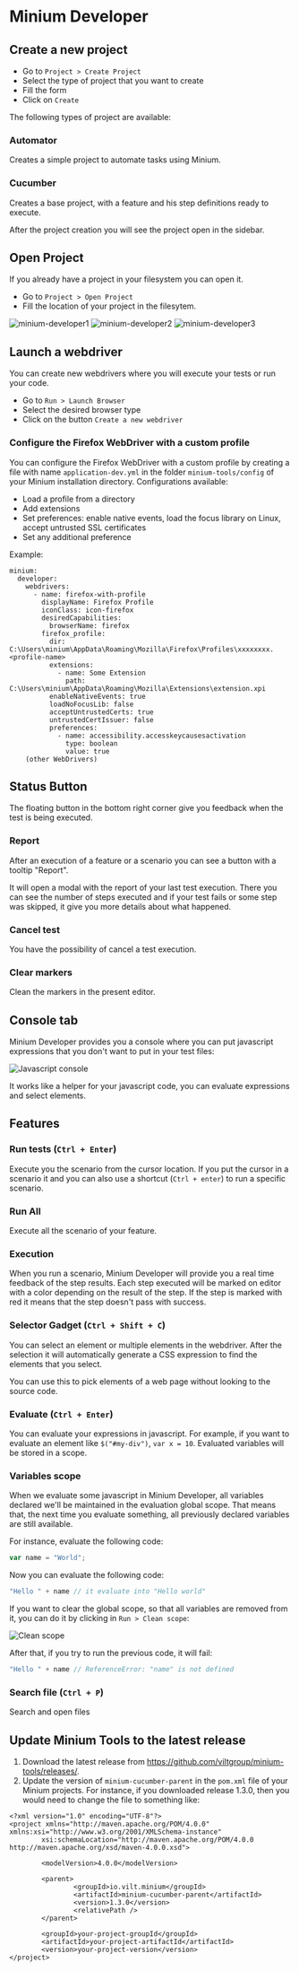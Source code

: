 # Minium Developer

## Create a new project

* Go to `Project > Create Project`
* Select the type of project that you want to create
* Fill the form
* Click on `Create`

The following types of project are available:

### Automator

Creates a simple project to automate tasks using Minium.

### Cucumber

Creates a base project, with a feature and his step definitions ready to
execute.

After the project creation you will see the project open in the sidebar.

## Open Project

If you already have a project in your filesystem you can open it.

* Go to `Project > Open Project`
* Fill the location of your project in the filesytem.

![minium-developer1](img/minium-dev-cucumber.png "Minium developer")
![minium-developer2](img/minium-dev-exec.png "Minium developer")
![minium-developer3](img/minium-dev-js.png "Minium developer")

## Launch a webdriver

You can create new webdrivers where you will execute your tests or run your
code.

* Go to `Run > Launch Browser`
* Select the desired browser type
* Click on the button `Create a new webdriver`

### Configure the Firefox WebDriver with a custom profile

You can configure the Firefox WebDriver with a custom profile by creating a file with name `application-dev.yml` in the folder `minium-tools/config` of your Minium installation directory. Configurations available:
* Load a profile from a directory
* Add extensions
* Set preferences: enable native events, load the focus library on Linux, accept untrusted SSL certificates
* Set any additional preference

Example:
```
minium:
  developer:
    webdrivers:
      - name: firefox-with-profile
        displayName: Firefox Profile
        iconClass: icon-firefox
        desiredCapabilities:
          browserName: firefox
        firefox_profile:
          dir: C:\Users\minium\AppData\Roaming\Mozilla\Firefox\Profiles\xxxxxxxx.<profile-name>
          extensions:
            - name: Some Extension
              path: C:\Users\minium\AppData\Roaming\Mozilla\Extensions\extension.xpi
          enableNativeEvents: true
          loadNoFocusLib: false
          acceptUntrustedCerts: true
          untrustedCertIssuer: false
          preferences:
            - name: accessibility.accesskeycausesactivation
              type: boolean
              value: true
    (other WebDrivers)
```

## Status Button

The floating button in the bottom right corner give you feedback when the test
is being executed.

### Report

After an execution of a feature or a scenario you can see a button with a
tooltip "Report".

It will open a modal with the report of your last test execution. There you can
see the number of steps executed and if your test fails or some step was
skipped, it give you more details about what happened.

### Cancel test

You have the possibility of cancel a test execution.

### Clear markers

Clean the markers in the present editor.

## Console tab

Minium Developer provides you a console where you can put javascript expressions
that you don't want to put in your test files:

![Javascript console](img/js-console.png)

 It works like a helper for your
javascript code, you can evaluate expressions and select elements.

## Features

### Run tests (`Ctrl + Enter`)

Execute you the scenario from the cursor location. If you put the cursor in a
scenario it and you can also use a shortcut (`Ctrl + enter`) to run a specific
scenario.

### Run All

Execute all the scenario of your feature.

### Execution

When you run a scenario, Minium Developer will provide you a real time feedback
of the step results. Each step executed will be marked on editor with a color
depending on the result of the step. If the step is marked with red it means
that the step doesn't pass with success.

### Selector Gadget (`Ctrl + Shift + C`)

You can select an element or multiple elements in the webdriver. After the
selection it will automatically generate a CSS expression to find the elements
that you select.

You can use this to pick elements of a web page without looking to the source
code.

### Evaluate (`Ctrl + Enter`)

You can evaluate your expressions in javascript. For example, if you want to
evaluate an element like `$("#my-div")`, `var x = 10`. Evaluated variables will
be stored in a scope.

### Variables scope

When we evaluate some javascript in Minium Developer, all variables declared
we'll be maintained in the evaluation global scope. That means that, the next
time you evaluate something, all previously declared variables are still
available.

For instance, evaluate the following code:

```javascript
var name = "World";
```

Now you can evaluate the following code:

```javascript
"Hello " + name // it evaluate into "Hello world"
```

If you want to clear the global scope, so that all variables are removed from
it, you can do it by clicking in `Run > Clean scope`:

![Clean scope](img/clean-scope.png)

After that, if you try to run the previous code, it will fail:

```javascript
"Hello " + name // ReferenceError: "name" is not defined
```

### Search file (`Ctrl + P`)

Search and open files

## Update Minium Tools to the latest release

1. Download the latest release from <https://github.com/viltgroup/minium-tools/releases/>.
2. Update the version of `minium-cucumber-parent` in the `pom.xml` file of your Minium projects. For instance, if you downloaded release 1.3.0, then you would need to change the file to something like:
```
<?xml version="1.0" encoding="UTF-8"?>
<project xmlns="http://maven.apache.org/POM/4.0.0" xmlns:xsi="http://www.w3.org/2001/XMLSchema-instance"
        xsi:schemaLocation="http://maven.apache.org/POM/4.0.0 http://maven.apache.org/xsd/maven-4.0.0.xsd">

        <modelVersion>4.0.0</modelVersion>

        <parent>
                <groupId>io.vilt.minium</groupId>
                <artifactId>minium-cucumber-parent</artifactId>
                <version>1.3.0</version>
                <relativePath />
        </parent>

        <groupId>your-project-groupId</groupId>
        <artifactId>your-project-artifactId</artifactId>
        <version>your-project-version</version>
</project>
```
